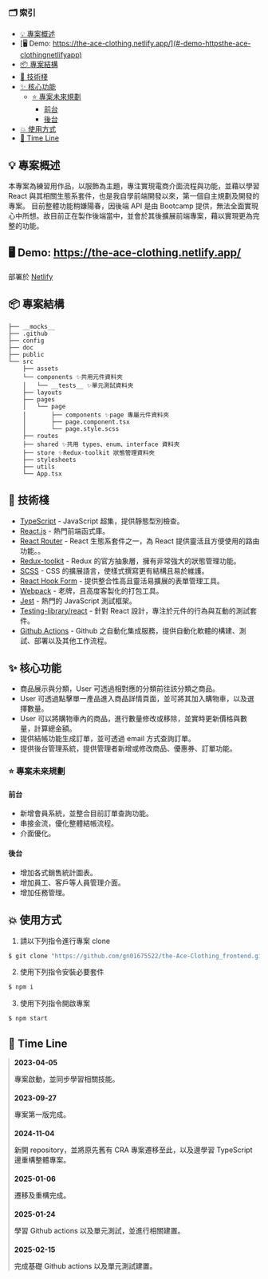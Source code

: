### 🗂️ 索引
- [💡 專案概述](#-專案概述)
- [🖥️ Demo: https://the-ace-clothing.netlify.app/](#️-demo-httpsthe-ace-clothingnetlifyapp)
- [📦 專案結構](#-專案結構)
- [📖 技術棧](#-技術棧)
- [✨ 核心功能](#-核心功能)
  - [⭐️ 專案未來規劃](#️-專案未來規劃)
    - [前台](#前台)
    - [後台](#後台)
- [💥 使用方式](#-使用方式)
- [📆 Time Line](#-time-line)

## 💡 專案概述

本專案為練習用作品，以服飾為主題，專注實現電商介面流程與功能，並藉以學習 React 與其相關生態系套件，也是我自學前端開發以來，第一個自主規劃及開發的專案。
目前整體功能稍嫌陽春，因後端 API 是由 Bootcamp 提供，無法全面實現心中所想。故目前正在製作後端當中，並會於其後擴展前端專案，藉以實現更為完整的功能。

## 🖥️ Demo: https://the-ace-clothing.netlify.app/

部署於 [Netlify](https://www.netlify.com/)

## 📦 專案結構

```
├── __mocks__
├── .github
├── config
├── doc
├── public
└── src
    ├── assets
    └── components ✨共用元件資料夾
    │   └── __tests__ ✨單元測試資料夾
    ├── layouts
    ├── pages
    │   └── page
    │       ├── components ✨page 專屬元件資料夾
    │       ├── page.component.tsx
    │       └── page.style.scss
    ├── routes
    ├── shared ✨共用 types、enum、interface 資料夾
    ├── store ✨Redux-toolkit 狀態管理資料夾
    ├── stylesheets
    ├── utils
    └── App.tsx

```

## 📖 技術棧

- [TypeScript](https://www.typescriptlang.org/) - JavaScript 超集，提供靜態型別檢查。
- [React.js](https://reactjs.org/) - 熱門前端函式庫。
- [React Router](https://reactrouter.com/) - React 生態系套件之一，為 React 提供靈活且方便使用的路由功能。。
- [Redux-toolkit](https://redux-toolkit.js.org/) - Redux 的官方抽象層，擁有非常強大的狀態管理功能。
- [SCSS](https://sass-lang.com/) - CSS 的擴展語言，使樣式撰寫更有結構且易於維護。
- [React Hook Form](https://react-hook-form.com/) - 提供整合性高且靈活易擴展的表單管理工具。
- [Webpack](https://webpack.js.org/) - 老牌，且高度客製化的打包工具。
- [Jest](https://jestjs.io/) - 熱門的 JavaScript 測試框架。
- [Testing-library/react](https://testing-library.com/docs/react-testing-library/intro/) - 針對 React 設計，專注於元件的行為與互動的測試套件。
- [Github Actions](https://docs.github.com/en/actions) - Github 之自動化集成服務，提供自動化軟體的構建、測試、部署以及其他工作流程。


## ✨ 核心功能

- 商品展示與分類，User 可透過相對應的分類前往該分類之商品。
- User 可透過點擊單一產品進入商品詳情頁面，並可將其加入購物車，以及選擇數量。
- User 可以將購物車內的商品，進行數量修改或移除，並實時更新價格與數量，計算總金額。
- 提供結帳功能生成訂單，並可透過 email 方式查詢訂單。
- 提供後台管理系統，提供管理者新增或修改商品、優惠券、訂單功能。

### ⭐️ 專案未來規劃

#### 前台
- 新增會員系統，並整合目前訂單查詢功能。
- 串接金流，優化整體結帳流程。
- 介面優化。

#### 後台
- 增加各式銷售統計圖表。
- 增加員工、客戶等人員管理介面。
- 增加任務管理。

## 💥 使用方式

1. 請以下列指令進行專案 clone
```bash
$ git clone "https://github.com/gn01675522/the-Ace-Clothing_frontend.git"
```
2. 使用下列指令安裝必要套件
```bash
$ npm i
```
3. 使用下列指令開啟專案
```bash
$ npm start
```



## 📆 Time Line

<div style="border-left: 2px solid #ccc; padding-left: 10px;">
  <div style="margin-bottom: 20px;">
    <strong>2023-04-05</strong>
    <p>專案啟動，並同步學習相關技能。</p>
  </div>
  <div style="margin-bottom: 20px;">
    <strong>2023-09-27</strong>
    <p>專案第一版完成。</p>
  </div>
  <div style="margin-bottom: 20px;">
    <strong>2024-11-04</strong>
    <p>新開 repository，並將原先舊有 CRA 專案遷移至此，以及邊學習 TypeScript 邊重構整體專案。</p>
  </div>
  <div style="margin-bottom: 20px;">
    <strong>2025-01-06</strong>
    <p>遷移及重構完成。</p>
  </div>
  <div style="margin-bottom: 20px;">
    <strong>2025-01-24</strong>
    <p>學習 Github actions 以及單元測試，並進行相關建置。</p>
  </div>
  <div style="margin-bottom: 20px;">
    <strong>2025-02-15</strong>
    <p>完成基礎 Github actions 以及單元測試建置。</p>
  </div>
</div>